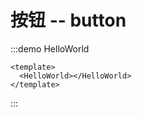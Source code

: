 # 按钮 -- button

:::demo HelloWorld
```vue
<template>
  <HelloWorld></HelloWorld>
</template>
```
:::

<HelloWorld></HelloWorld>
<Test></Test>